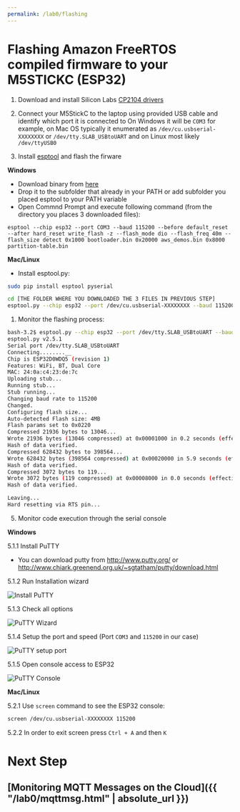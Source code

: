 ```yaml
---
permalink: /lab0/flashing
---
```

# Flashing Amazon FreeRTOS compiled firmware to your M5STICKC (ESP32) 

1. Download and install Silicon Labs [CP2104 drivers](https://www.silabs.com/products/development-tools/software/usb-to-uart-bridge-vcp-drivers)

2. Connect your M5StickC to the laptop using provided USB cable and identify which port it is connected to
On Windows it will be ```COM3``` for example, on Mac OS typically it enumerated as ```/dev/cu.usbserial-XXXXXXXX``` or ```/dev/tty.SLAB_USBtoUART``` and on Linux most likely ```/dev/ttyUSB0```

3. Install [esptool](https://github.com/espressif/esptool) and flash the firware

**Windows**
- Download binary from [here](https://dl.espressif.com/dl/esptool-2.3.1-windows.zip)
- Drop it to the subfolder that already in your PATH or add subfolder you placed esptool to your PATH variable
- Open Commnd Prompt and execute following command (from the directory you places 3 downloaded files):
```
esptool --chip esp32 --port COM3 --baud 115200 --before default_reset --after hard_reset write_flash -z --flash_mode dio --flash_freq 40m --flash_size detect 0x1000 bootloader.bin 0x20000 aws_demos.bin 0x8000 partition-table.bin
```

**Mac/Linux**

- Install esptool.py:
```bash
sudo pip install esptool pyserial
```

```bash
cd [THE FOLDER WHERE YOU DOWNLOADED THE 3 FILES IN PREVIOUS STEP]
esptool.py --chip esp32 --port /dev/cu.usbserial-XXXXXXXX --baud 115200 --before default_reset --after hard_reset write_flash -z --flash_mode dio --flash_freq 40m --flash_size detect 0x1000 bootloader.bin 0x20000 aws_demos.bin 0x8000 partition-table.bin
```

1. Monitor the flashing process:

```bash
bash-3.2$ esptool.py --chip esp32 --port /dev/tty.SLAB_USBtoUART --baud 115200 --before default_reset --after hard_reset write_flash -z --flash_mode dio --flash_freq 40m --flash_size detect 0x1000 bootloader.bin 0x20000 aws_demo.bin 0x8000 partition-table.bin
esptool.py v2.5.1
Serial port /dev/tty.SLAB_USBtoUART
Connecting........__
Chip is ESP32D0WDQ5 (revision 1)
Features: WiFi, BT, Dual Core
MAC: 24:0a:c4:23:de:7c
Uploading stub...
Running stub...
Stub running...
Changing baud rate to 115200
Changed.
Configuring flash size...
Auto-detected Flash size: 4MB
Flash params set to 0x0220
Compressed 21936 bytes to 13046...
Wrote 21936 bytes (13046 compressed) at 0x00001000 in 0.2 seconds (effective 1145.0 kbit/s)...
Hash of data verified.
Compressed 628432 bytes to 398564...
Wrote 628432 bytes (398564 compressed) at 0x00020000 in 5.9 seconds (effective 854.5 kbit/s)...
Hash of data verified.
Compressed 3072 bytes to 119...
Wrote 3072 bytes (119 compressed) at 0x00008000 in 0.0 seconds (effective 3255.9 kbit/s)...
Hash of data verified.

Leaving...
Hard resetting via RTS pin...
```

5. Monitor code execution through the serial console

**Windows**

5.1.1 Install PuTTY

- You can download putty from http://www.putty.org/ or http://www.chiark.greenend.org.uk/~sgtatham/putty/download.html

5.1.2 Run Installation wizard

![Install PuTTY](../../pics/lab0/putty-installer.png)

5.1.3 Check all options

![PuTTY Wizard](../../pics/lab0/putty-setup.png)

5.1.4 Setup the port and speed (Port ```COM3``` and ```115200``` in our case)

![PuTTY setup port](../../pics/lab0/putty-port-open.png)

5.1.5 Open console access to ESP32

![PuTTY Console](../../pics/lab0/putty-console-output.png)


**Mac/Linux**

5.2.1 Use ```screen``` command to see the ESP32 console:

```bash
screen /dev/cu.usbserial-XXXXXXXX 115200
```

5.2.2 In order to exit screen press ```Ctrl + A``` and then ```K```

# Next Step

## [Monitoring MQTT Messages on the Cloud]({{ "/lab0/mqttmsg.html" | absolute_url }})
